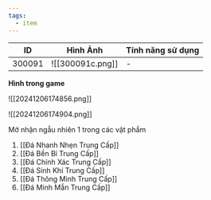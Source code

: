 ```yaml
---
tags:
  - item
---
```


| ID     | Hình Ảnh         | Tính năng sử dụng |
| ------ | ---------------- | ----------------- |
| 300091 | ![[300091c.png]] | -                 |
**Hình trong game**

![[20241206174856.png]]

![[20241206174904.png]]

Mở nhận ngẫu nhiên 1 trong các vật phẩm
1. [[Đá Nhanh Nhẹn Trung Cấp]]
2. [[Đá Bền Bỉ Trung Cấp]]
3. [[Đá Chính Xác Trung Cấp]]
4. [[Đá Sinh Khí Trung Cấp]]
5. [[Đá Thông Minh Trung Cấp]]
6. [[Đá Minh Mẫn Trung Cấp]]